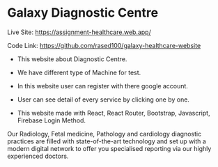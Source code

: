 # Galaxy Diagnostic Centre

Live Site: https://assignment-healthcare.web.app/

Code Link: https://github.com/rased100/galaxy-healthcare-website


- This website about Diagnostic Centre.

- We have different type of Machine for test.

- In this website user can register with there google account.

- User can see detail of every service by clicking one by one.

- This website made with React, React Router, Bootstrap, Javascript, Firebase Login Method.


Our Radiology, Fetal medicine, Pathology and cardiology diagnostic practices are filled with state-of-the-art technology and set up with a modern digital network to offer you specialised reporting via our highly experienced doctors.
